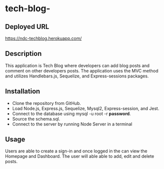 # tech-blog-

## Deployed URL

https://ndc-techblog.herokuapp.com/


## Description
This application is Tech Blog where developers can add blog posts and comment on other developers posts. The application uses the MVC method and utilizes Handlebars.js, Sequelize, and Express-sessions packages.

  ## Installation
  * Clone the repository from GitHub. 
  * Load Node.js, Express.js, Sequelize, Mysql2, Express-session, and Jest. 
  * Connect to the database using mysql -u root -r **password**. 
  * Source the schema.sql. 
  * Connect to the server by running Node Server in a terminal

  ## Usage
  Users are able to create a sign-in and once logged in the can view the Homepage and Dashboard. The user will able able to add, edit and delete posts. 
